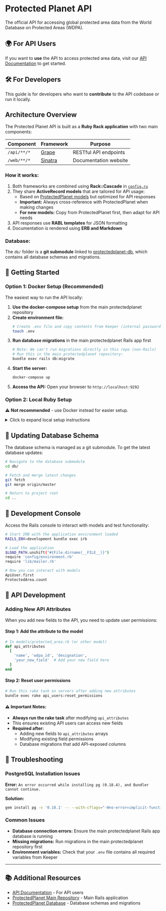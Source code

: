 # Protected Planet API

The official API for accessing global protected area data from the World Database on Protected Areas (WDPA).

## 🌍 For API Users

If you want to **use** the API to access protected area data, visit our [API Documentation](http://api.protectedplanet.net/documentation) to get started.

## 🛠️ For Developers

This guide is for developers who want to **contribute** to the API codebase or run it locally.

## Architecture Overview

The Protected Planet API is built as a **Ruby Rack application** with two main components:

| Component | Framework | Purpose |
|-----------|-----------|---------|
| `/api/**/*` | [Grape](https://github.com/ruby-grape/grape) | RESTful API endpoints |
| `/web/**/*` | [Sinatra](http://www.sinatrarb.com/) | Documentation website |

### How it works:
1. Both frameworks are combined using **Rack::Cascade** in [`config.ru`](/config.ru)
2. They share **ActiveRecord models** that are tailored for API usage:
   - Based on [ProtectedPlanet models](https://github.com/unepwcmc/ProtectedPlanet/tree/master/app/models) but optimized for API responses
   - **Important:** Always cross-reference with ProtectedPlanet when making changes
   - **For new models:** Copy from ProtectedPlanet first, then adapt for API needs
3. API responses use **RABL templates** for JSON formatting
4. Documentation is rendered using **ERB and Markdown**

### Database:
The `db/` folder is a **git submodule** linked to [protectedplanet-db](https://github.com/unepwcmc/protectedplanet-db), which contains all database schemas and migrations.

## 🚀 Getting Started

### Option 1: Docker Setup (Recommended)

The easiest way to run the API locally:

1. **Use the docker-compose setup** from the main protectedplanet repository
2. **Create environment file:**
   ```bash
   # Create .env file and copy contents from Keeper (internal password manager)
   touch .env
   ```
3. **Run database migrations** in the main protectedplanet Rails app first
   ```bash
   # Note: We can't run migrations directly in this repo (non-Rails)
   # Run this in the main protectedplanet repository:
   bundle exec rails db:migrate
   ```
4. **Start the server:**
   ```bash
   docker-compose up
   ```
5. **Access the API:** Open your browser to `http://localhost:9292`

### Option 2: Local Ruby Setup

⚠️ **Not recommended** - use Docker instead for easier setup.

<details>
<summary>Click to expand local setup instructions</summary>

1. **Install Ruby version** (check `.ruby-version` file):
   ```bash
   rbenv install $(cat .ruby-version)
   rbenv local $(cat .ruby-version)
   ```

2. **Clone and setup:**
   ```bash
   git clone git@github.com:unepwcmc/protectedplanet-api.git
   cd protectedplanet-api
   bundle install
   ```

3. **Configure environment:**
   ```bash
   # Create .env file and copy contents from Keeper
   touch .env
   ```

4. **Run migrations** (in main protectedplanet Rails app)

5. **Start server:**
   ```bash
   rackup
   ```

6. **Access:** `http://localhost:9292`

</details>

## 🔄 Updating Database Schema

The database schema is managed as a git submodule. To get the latest database updates:

```bash
# Navigate to the database submodule
cd db/

# Fetch and merge latest changes
git fetch
git merge origin/master

# Return to project root
cd ..
```

## 🧪 Development Console

Access the Rails console to interact with models and test functionality:

```bash
# Start IRB with the application environment loaded
RAILS_ENV=development bundle exec irb

# Load the application
$LOAD_PATH.unshift("#{File.dirname(__FILE__)}")
require 'config/environment.rb'
require 'lib/mailer.rb'

# Now you can interact with models
ApiUser.first
ProtectedArea.count
```

## 🔧 API Development

### Adding New API Attributes

When you add new fields to the API, you need to update user permissions:

#### Step 1: Add the attribute to the model
```ruby
# In models/protected_area.rb (or other model)
def api_attributes
  [
    'name', 'wdpa_id', 'designation',
    'your_new_field'  # Add your new field here
  ]
end
```

#### Step 2: Reset user permissions
```bash
# Run this rake task on servers after adding new attributes
bundle exec rake api_users:reset_permissions
```

#### ⚠️ Important Notes:
- **Always run the rake task** after modifying `api_attributes`
- This ensures existing API users can access new fields
- **Required after:**
  - Adding new fields to `api_attributes` arrays
  - Modifying existing field permissions  
  - Database migrations that add API-exposed columns

## 🐛 Troubleshooting

### PostgreSQL Installation Issues

**Error:** `An error occurred while installing pg (0.18.4), and Bundler cannot continue.`

**Solution:**
```bash
gem install pg -v '0.18.1' -- --with-cflags="-Wno-error=implicit-function-declaration"
```

### Common Issues

- **Database connection errors:** Ensure the main protectedplanet Rails app database is running
- **Missing migrations:** Run migrations in the main protectedplanet repository first
- **Environment variables:** Check that your `.env` file contains all required variables from Keeper

---

## 📚 Additional Resources

- [API Documentation](http://api.protectedplanet.net/documentation) - For API users
- [ProtectedPlanet Main Repository](https://github.com/unepwcmc/ProtectedPlanet) - Main Rails application
- [ProtectedPlanet Database](https://github.com/unepwcmc/protectedplanet-db) - Database schemas and migrations
